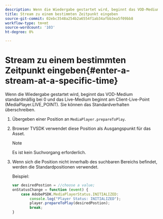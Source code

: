 ```yaml
---
description: Wenn die Wiedergabe gestartet wird, beginnt das VOD-Medium standardmäßig bei 0 und das Live-Medium beginnt am Client-Live-Point (MediaPlayer.LIVE_POINT). Sie können das Standardverhalten überschreiben.
title: Stream zu einem bestimmten Zeitpunkt eingeben
source-git-commit: 02ebc3548a254b2a6554f1ab34afbb3ea5f09bb8
workflow-type: tm+mt
source-wordcount: '103'
ht-degree: 0%

---
```


# Stream zu einem bestimmten Zeitpunkt eingeben{#enter-a-stream-at-a-specific-time}

Wenn die Wiedergabe gestartet wird, beginnt das VOD-Medium standardmäßig bei 0 und das Live-Medium beginnt am Client-Live-Point (MediaPlayer.LIVE_POINT). Sie können das Standardverhalten überschreiben.

1. Übergeben einer Position an `MediaPlayer.prepareToPlay`.
1. Browser TVSDK verwendet diese Position als Ausgangspunkt für das Asset.

   >[!NOTE]
   >
   >Es ist kein Suchvorgang erforderlich.

1. Wenn sich die Position nicht innerhalb des suchbaren Bereichs befindet, werden die Standardpositionen verwendet.

   Beispiel:

   ```js
   var desiredPostion = //choose a value; 
   onStatusChange = function (event) { 
       case AdobePSDK.MediaPlayerStatus.INITIALIZED: 
           console.log("Player Status: INITIALIZED"); 
           player.prepareToPlay(desiredPostion); 
           break; 
   } 
   ```
